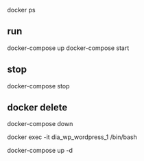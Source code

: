 docker ps

## run

docker-compose up
docker-compose start

## stop

docker-compose stop

## docker delete

docker-compose down

docker exec -it dia_wp_wordpress_1 /bin/bash

docker-compose up -d
